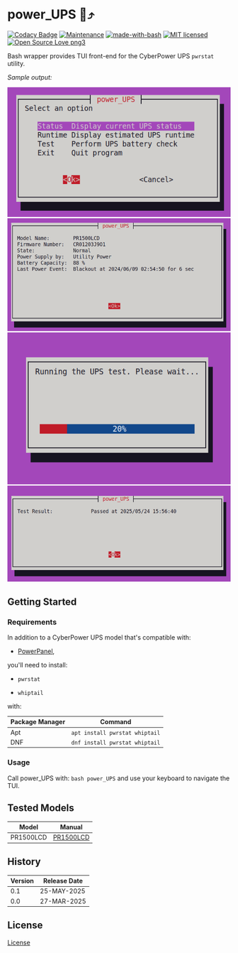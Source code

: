 # power_UPS :battery::arrow_heading_up:

[![Codacy Badge](https://app.codacy.com/project/badge/Grade/158a13b795a84f4f95075fc3f51f1959)](https://app.codacy.com/gh/marshki/power_UPS/dashboard?utm_source=gh&utm_medium=referral&utm_content=&utm_campaign=Badge_grade)
[![Maintenance](https://img.shields.io/badge/Maintained%3F-yes-green.svg)](https://GitHub.com/Naereen/StrapDown.js/graphs/commit-activity)
[![made-with-bash](https://img.shields.io/badge/Made%20with-Bash-1f425f.svg)](https://www.gnu.org/software/bash/)
[![MIT licensed](https://img.shields.io/badge/license-MIT-blue.svg)](https://raw.githubusercontent.com/hyperium/hyper/master/LICENSE)
[![Open Source Love png3](https://badges.frapsoft.com/os/v3/open-source.png?v=103)](https://github.com/ellerbrock/open-source-badges/)

Bash wrapper provides TUI front-end for the CyberPower UPS `pwrstat` utility.

*Sample output:*

![alt text](https://github.com/marshki/power_UPS/blob/main/docs/PowerUPS-main.png)
![alt text](https://github.com/marshki/power_UPS/blob/main/docs/PowerUPS-stats.png)
![alt text](https://github.com/marshki/power_UPS/blob/main/docs/PowerUPS-progress.png)
![alt text](https://github.com/marshki/power_UPS/blob/main/docs/PowerUPS-result.png)

## Getting Started

### Requirements

In addition to a CyberPower UPS model that's compatible with:

- [PowerPanel](https://www.cyberpowersystems.com/products/software/power-panel-personal/),

you'll need to install:

- `pwrstat`

- `whiptail`
 
with:

|Package Manager|Command                       |
|---            |---                           |
|Apt            |`apt install pwrstat whiptail`|
|DNF            |`dnf install pwrstat whiptail`|

### Usage

Call power_UPS with: `bash power_UPS` and use your keyboard to navigate the TUI.

## Tested Models

|Model    |Manual |
|---      |---    |
|PR1500LCD|[PR1500LCD](https://www.cyberpowersystems.com/product/ups/smart-app-sinewave/pr1500lcd/)|

## History

|Version  |Release Date  |
|---      |---           |
| 0.1     | 25-MAY-2025  |
| 0.0     | 27-MAR-2025  |

## License

[License](https://github.com/marshki/power_UPS/blob/main/LICENSE)
